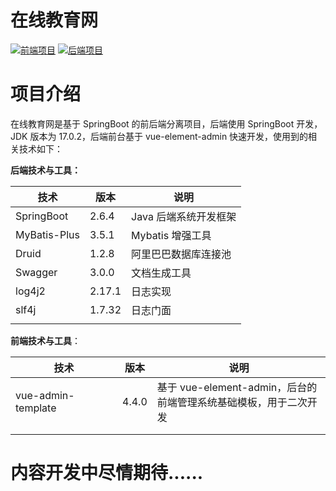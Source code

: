 # 在线教育网
<p>
    <a href="https://github.com/CodingLifeVV/edu-admin/tree/master"><img src="https://img.shields.io/badge/%E5%89%8D%E7%AB%AF%E9%A1%B9%E7%9B%AE-edu--admin-blue" alt="前端项目"></a>
    <a href="https://github.com/CodingLifeVV/edu"><img src="https://img.shields.io/badge/%E5%90%8E%E7%AB%AF%E9%A1%B9%E7%9B%AE-edu-orange" alt="后端项目"></a>
</p>

# 项目介绍

在线教育网是基于 SpringBoot 的前后端分离项目，后端使用 SpringBoot 开发，JDK 版本为 17.0.2，后端前台基于 vue-element-admin 快速开发，使用到的相关技术如下：

**后端技术与工具：**

| 技术         | 版本   | 说明                  |
| ------------ | ------ | --------------------- |
| SpringBoot   | 2.6.4  | Java 后端系统开发框架 |
| MyBatis-Plus | 3.5.1  | Mybatis 增强工具      |
| Druid        | 1.2.8  | 阿里巴巴数据库连接池  |
| Swagger      | 3.0.0  | 文档生成工具          |
| log4j2       | 2.17.1 | 日志实现              |
| slf4j        | 1.7.32 | 日志门面              |
|              |        |                       |

**前端技术与工具**：

| 技术               | 版本  | 说明                                                         |
| ------------------ | ----- | ------------------------------------------------------------ |
| vue-admin-template | 4.4.0 | 基于 vue-element-admin，后台的<br/>前端管理系统基础模板，用于二次开发 |
|                    |       |                                                              |
|                    |       |                                                              |





# 内容开发中尽情期待......

